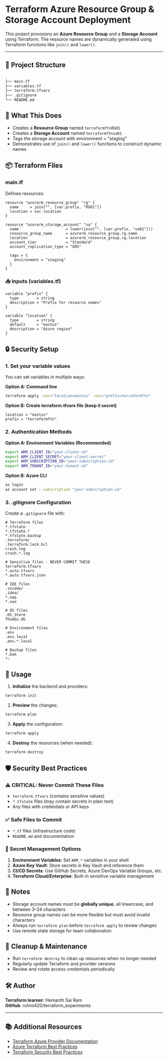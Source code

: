 # Terraform Azure Resource Group & Storage Account Deployment

This project provisions an **Azure Resource Group** and a **Storage Account** using Terraform. The resource names are dynamically generated using Terraform functions like `join()` and `lower()`.

---

## 📁 Project Structure

```bash
.
├── main.tf
├── variables.tf
├── terraform.tfvars
├── .gitignore
└── README.md
```

## 🔧 What This Does

* Creates a **Resource Group** named `terraformftnRG01`
* Creates a **Storage Account** named `terraformftnsa01`
* Tags the storage account with environment = "staging"
* Demonstrates use of `join()` and `lower()` functions to construct dynamic names

## 📦 Terraform Files

### main.tf
Defines resources:

```hcl
resource "azurerm_resource_group" "rg" {
  name     = join("", [var.prefix, "RG01"])
  location = var.location
}

resource "azurerm_storage_account" "sa" {
  name                     = lower(join("", [var.prefix, "sa01"]))
  resource_group_name      = azurerm_resource_group.rg.name
  location                 = azurerm_resource_group.rg.location
  account_tier             = "Standard"
  account_replication_type = "GRS"

  tags = {
    environment = "staging"
  }
}
```

### 📥 Inputs (variables.tf)

```hcl
variable "prefix" {
  type        = string
  description = "Prefix for resource names"
}

variable "location" {
  type        = string
  default     = "eastus"
  description = "Azure region"
}
```



## 🔒 Security Setup

### 1. Set your variable values
You can set variables in multiple ways:

**Option A: Command line**
```bash
terraform apply -var="location=eastus" -var="prefix=terraformftn"
```

**Option B: Create terraform.tfvars file (keep it secret)**
```hcl
location = "eastus"
prefix = "terraformftn"
```

### 2. Authentication Methods

**Option A: Environment Variables (Recommended)**
```bash
export ARM_CLIENT_ID="your-client-id"
export ARM_CLIENT_SECRET="your-client-secret"
export ARM_SUBSCRIPTION_ID="your-subscription-id"
export ARM_TENANT_ID="your-tenant-id"
```

**Option B: Azure CLI**
```bash
az login
az account set --subscription "your-subscription-id"
```

### 3. .gitignore Configuration

Create a `.gitignore` file with:

```gitignore
# Terraform files
*.tfstate
*.tfstate.*
*.tfstate.backup
.terraform/
.terraform.lock.hcl
crash.log
crash.*.log

# Sensitive files - NEVER COMMIT THESE
terraform.tfvars
*.auto.tfvars
*.auto.tfvars.json

# IDE files
.vscode/
.idea/
*.swp
*.swo

# OS files
.DS_Store
Thumbs.db

# Environment files
.env
.env.local
.env.*.local

# Backup files
*.bak
*~
```

## 🚀 Usage

1. **Initialize** the backend and providers:
```bash
terraform init
```

2. **Preview** the changes:
```bash
terraform plan
```

3. **Apply** the configuration:
```bash
terraform apply
```

4. **Destroy** the resources (when needed):
```bash
terraform destroy
```

## 🛡️ Security Best Practices

### ⚠️ CRITICAL: Never Commit These Files
- `terraform.tfvars` (contains sensitive values)
- `*.tfstate` files (may contain secrets in plain text)
- Any files with credentials or API keys

### ✅ Safe Files to Commit
- `*.tf` files (infrastructure code)
- `README.md` and documentation

### 🔐 Secret Management Options
1. **Environment Variables**: Set `ARM_*` variables in your shell
2. **Azure Key Vault**: Store secrets in Key Vault and reference them
3. **CI/CD Secrets**: Use GitHub Secrets, Azure DevOps Variable Groups, etc.
4. **Terraform Cloud/Enterprise**: Built-in sensitive variable management

## 📝 Notes

* Storage account names must be **globally unique**, all lowercase, and between 3–24 characters
* Resource group names can be more flexible but must avoid invalid characters
* Always run `terraform plan` before `terraform apply` to review changes
* Use remote state storage for team collaboration

## 🧹 Cleanup & Maintenance

* Run `terraform destroy` to clean up resources when no longer needed
* Regularly update Terraform and provider versions
* Review and rotate access credentials periodically

## 🛠 Author

**Terraform learner**: Hemanth Sai Ram  
**GitHub**: rohini420/terraform_experiments

---

## 📚 Additional Resources

- [Terraform Azure Provider Documentation](https://registry.terraform.io/providers/hashicorp/azurerm/latest/docs)
- [Azure Terraform Best Practices](https://docs.microsoft.com/en-us/azure/developer/terraform/best-practices)
- [Terraform Security Best Practices](https://learn.hashicorp.com/tutorials/terraform/security-best-practices)